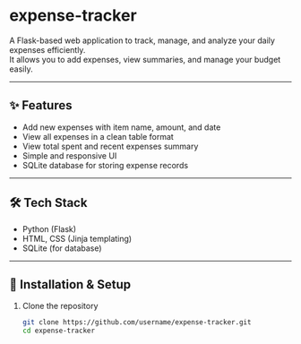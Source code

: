 # expense-tracker
A Flask-based web application to track, manage, and analyze your daily expenses efficiently.  
It allows you to add expenses, view summaries, and manage your budget easily.

---

## ✨ Features
- Add new expenses with item name, amount, and date  
- View all expenses in a clean table format  
- View total spent and recent expenses summary  
- Simple and responsive UI  
- SQLite database for storing expense records  

---

## 🛠️ Tech Stack
- Python (Flask)  
- HTML, CSS (Jinja templating)  
- SQLite (for database)  

---

## 🚀 Installation & Setup

1. Clone the repository
   ```bash
   git clone https://github.com/username/expense-tracker.git
   cd expense-tracker
